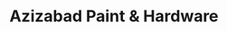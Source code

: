 ---
title: "Azizabad Paint & Hardware"
url: /karachi/azizabad-paint-und-hardware/
shop: Eisenwaren
---